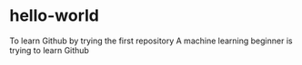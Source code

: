 # hello-world
To learn Github by trying the first repository
A machine learning beginner is trying to learn Github
